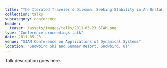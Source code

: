 ```yaml
---
title: "The Iterated Traveler's Dilemma: Seeking Stability in An Unstable Action Space"
collection: talks
subcategory: conference
header: 
  teaser: /assets/images/talks/2011-05-23_SIAM.png
type: "Conference proceedings talk"
date: 2011-05-23
venue: "SIAM Conference on Applications of Dynamical Systems"
location: "Snowbird Ski and Summer Resort, Snowbird, UT"
---
```


Talk description goes here.